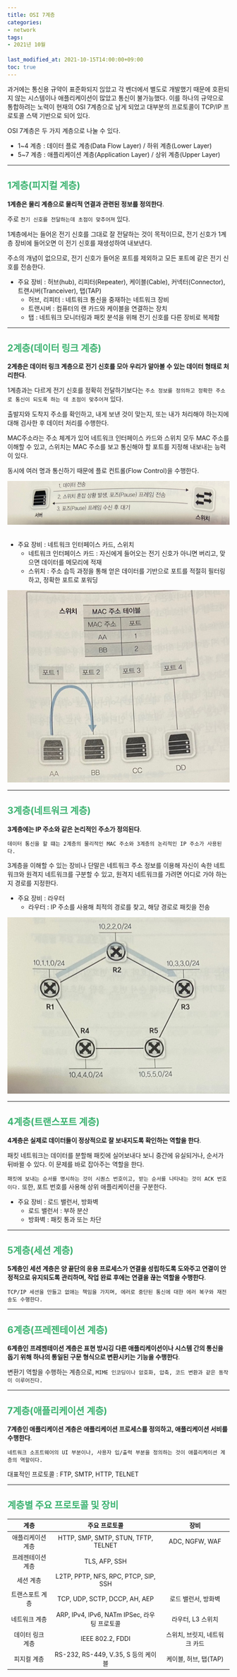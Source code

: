 ```yaml
---
title: OSI 7계층
categories:
- network
tags: 
- 2021년 10월

last_modified_at: 2021-10-15T14:00:00+09:00
toc: true
---
```


과거에는 통신용 규약이 표준화되지 읺았고 각 벤더에서 별도로 개발했기 때문에 호환되지 않는 시스템이나 애플리케이션이 많았고 통신이 불가능했다. 이를 하나의 규약으로 통합하려는 노력이 현재의 OSI 7계층으로 남게 되었고 대부분의 프로토콜이 TCP/IP 프로토콜 스택 기반으로 되어 있다.  

OSI 7계층은 두 가지 계층으로 나눌 수 있다.
- 1~4 계층 : 데이터 플로 계층(Data Flow Layer) / 하위 계층(Lower Layer)
- 5~7 계층 : 애플리케이션 계층(Application Layer) / 상위 계층(Upper Layer)

***

## <span style="color:MediumSeaGreen">1계층(피지컬 계층)</span>
**1계층은 물리 계층으로 물리적 연결과 관련된 정보를 정의한다**.  

주로 `전기 신호를 전달하는데 초점이 맞추어져` 있다.  

1계층에서는 들어온 전기 신호를 그대로 잘 전달하는 것이 목적이므로, 전기 신호가 1계층 장비에 들어오면 이 전기 신호를 재생성하여 내보낸다.  

주소의 개념이 없으므로, 전기 신호가 들어온 포트를 제외하고 모든 포트에 같은 전기 신호를 전송한다.

- 주요 장비 : 허브(hub), 리피터(Repeater), 케이블(Cable), 커넥터(Connector), 트랜시버(Tranceiver), 탭(TAP)
    - 허브, 리피터 : 네트워크 통신을 중재하는 네트워크 장비
    - 트랜시버 : 컴퓨터의 랜 카드와 케이블을 연결하는 장치
    - 탭 : 네트워크 모니터링과 패킷 분석을 위해 전기 신호를 다른 장비로 복제함

***

## <span style="color:MediumSeaGreen">2계층(데이터 링크 계층)</span>
**2계층은 데이터 링크 계층으로 전기 신호를 모아 우리가 알아볼 수 있는 데이터 형태로 처리한다**.  

1계층과는 다르게 전기 신호를 정확히 전달하기보다는 `주소 정보를 정의하고 정확한 주소로 통신이 되도록 하는 데 초점이 맞추어져` 있다.  

출발지와 도착지 주소를 확인하고, 내게 보낸 것이 맞는지, 또는 내가 처리해야 하는지에 대해 검사한 후 데이터 처리를 수행한다.  

MAC주소라는 주소 체계가 있어 네트워크 인터페이스 카드와 스위치 모두 MAC 주소를 이해할 수 있고, 스위치는 MAC 주소를 보고 통신해야 할 포트를 지정해 내보내는 능력이 있다.

동시에 여러 명과 통신하기 때문에 플로 컨트롤(Flow Control)을 수행한다.

![img.png](/assets/images/network/osi7layer/data-link.jpeg)  
<br>

- 주요 장비 : 네트워크 인터페이스 카드, 스위치
    - 네트워크 인터페이스 카드 : 자신에게 들어오는 전기 신호가 아니면 버리고, 맞으면 데이터를 메모리에 적재
    - 스위치 : 주소 습득 과정을 통해 얻은 데이터를 기반으로 포트를 적절히 필터링하고, 정확한 포트로 포워딩

![img.png](/assets/images/network/osi7layer/switch.jpeg)  

***

## <span style="color:MediumSeaGreen">3계층(네트워크 계층)</span>
**3계층에는 IP 주소와 같은 논리적인 주소가 정의된다**.  

`데이터 통신을 할 떄는 2계층의 물리적인 MAC 주소와 3계층의 논리적인 IP 주소가 사용된다.`  

3계층을 이해할 수 있는 장비나 단말은 네트워크 주소 정보를 이용해 자신이 속한 네트워크와 원격지 네트워크를 구분할 수 있고, 원격지 네트워크를 가려면 어디로 가야 하는지 경로를 지정한다.  

- 주요 장비 : 라우터
    - 라우터 : IP 주소를 사용해 최적의 경로를 찾고, 해당 경로로 패킷을 전송

![img.png](/assets/images/network/osi7layer/router.jpeg)  

***

## <span style="color:MediumSeaGreen">4계층(트랜스포트 계층)</span>
**4계층은 실제로 데이터들이 정상적으로 잘 보내지도록 확인하는 역할을 한다**.  

패킷 네트워크는 데이터를 분할해 패킷에 실어보내다 보니 중간에 유실되거나, 순서가 뒤바뀔 수 있다. 이 문제를 바로 잡아주는 역할을 한다.  

`패킷에 보내는 순서를 명시하는 것이 시퀀스 번호이고, 받는 순서를 나타내는 것이 ACK 번호이다.` 또한, 포트 번호를 사용해 상위 애플리케이션을 구분한다.  

- 주요 장비 : 로드 밸런서, 방화벽
    - 로드 밸런서 : 부하 분산
    - 방화벽 : 패킷 통과 또는 차단

***

## <span style="color:MediumSeaGreen">5계층(세션 계층)</span>
**5계층인 세션 계층은 양 끝단의 응용 프로세스가 연결을 성립하도록 도와주고 연결이 안정적으로 유지되도록 관리하며, 작업 완료 후에는 연결을 끊는 역할을 수행한다**.  

`TCP/IP 세션을 만들고 없애는 책임을 가지며, 에러로 중단된 통신에 대한 에러 복구와 재전송도 수행한다.`

***

## <span style="color:MediumSeaGreen">6계층(프레젠테이션 계층)</span>
**6계층인 프레젠테이션 계층은 표현 방시깅 다른 애플리케이션이나 시스템 간의 통신을 돕기 위해 하나의 통일된 구문 형식으로 변환시키는 기능을 수행한다**.  

변환기 역할을 수행하는 계층으로, `MIME 인코딩이나 암호화, 압축, 코드 변환과 같은 동작이 이루어진다.`

***

## <span style="color:MediumSeaGreen">7계층(애플리케이션 계층)</span>
**7계층인 애플리케이션 계층은 애플리케이션 프로세스를 정의하고, 애플리케이션 서비를 수행한다**.  

`네트워크 소프트웨어의 UI 부분이나, 사용자 입/출력 부분을 정의하는 것이 애플리케이션 계층의 역할이다.`  

대표적인 프로토콜 : FTP, SMTP, HTTP, TELNET

***

## <span style="color:MediumSeaGreen">계층별 주요 프로토콜 및 장비</span>

|계층|주요 프로토콜|장비|
|:------:|:---:|:---:|
|애플리케이션 계층|HTTP, SMP, SMTP, STUN, TFTP, TELNET|ADC, NGFW, WAF|
|프레젠테이션 계층|TLS, AFP, SSH||
|세션 계층|L2TP, PPTP, NFS, RPC, PTCP, SIP, SSH||
|트랜스포트 계층|TCP, UDP, SCTP, DCCP, AH, AEP|로드 밸런서, 방화벽|
|네트워크 계층|ARP, IPv4, IPv6, NATm IPSec, 라우팅 프로토콜|라우터, L3 스위치|
|데이터 링크 계층|IEEE 802.2, FDDI|스위치, 브릿지, 네트워크 카드|
|피지컬 계층|RS-232, RS-449, V.35, S 등의 케이블|케이블, 허브, 탭(TAP)|



